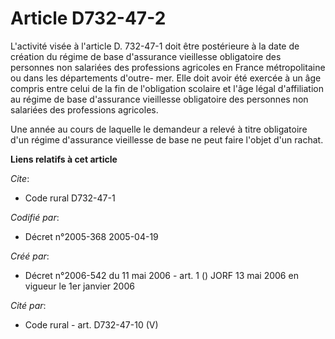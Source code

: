 # Article D732-47-2

L'activité visée à l'article D. 732-47-1 doit être postérieure à la date de création du régime de base d'assurance vieillesse
obligatoire des personnes non salariées des professions agricoles en France métropolitaine ou dans les départements d'outre-
mer. Elle doit avoir été exercée à un âge compris entre celui de la fin de l'obligation scolaire et l'âge légal d'affiliation
au régime de base d'assurance vieillesse obligatoire des personnes non salariées des professions agricoles.

Une année au cours de laquelle le demandeur a relevé à titre obligatoire d'un régime d'assurance vieillesse de base ne peut
faire l'objet d'un rachat.

**Liens relatifs à cet article**

_Cite_:

  - Code rural D732-47-1

_Codifié par_:

  - Décret n°2005-368 2005-04-19

_Créé par_:

  - Décret n°2006-542 du 11 mai 2006 - art. 1 () JORF 13 mai 2006 en vigueur le 1er janvier 2006

_Cité par_:

  - Code rural - art. D732-47-10 (V)
